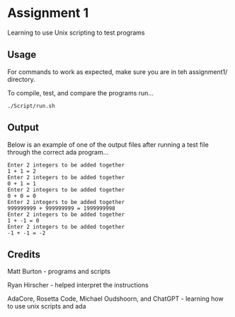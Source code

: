 # Assignment 1
Learning to use Unix scripting to test programs

## Usage
For commands to work as expected, make sure you are in teh assignment1/ directory.

To compile, test, and compare the programs run...
```
./Script/run.sh
```
## Output
Below is an example of one of the output files after running a test file through the correct ada program...
```
Enter 2 integers to be added together
1 + 1 = 2
Enter 2 integers to be added together
0 + 1 = 1
Enter 2 integers to be added together
0 + 0 = 0
Enter 2 integers to be added together
999999999 + 999999999 = 1999999998
Enter 2 integers to be added together
1 + -1 = 0
Enter 2 integers to be added together
-1 + -1 = -2
```

## Credits
Matt Burton - programs and scripts

Ryan Hirscher - helped interpret the instructions

AdaCore, Rosetta Code, Michael Oudshoorn, and ChatGPT - learning how to use unix scripts and ada
